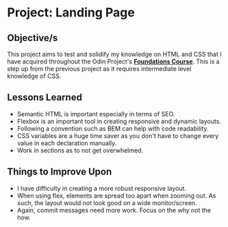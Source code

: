 # Project: Landing Page

## Objective/s
This project aims to test and solidify my knowledge on HTML and CSS that I have acquired throughout the Odin Project's **[Foundations Course](https://www.theodinproject.com/paths/foundations/courses/foundations)**. This is a step up from the previous project as it requires intermediate level knowledge of CSS.

## Lessons Learned
- Semantic HTML is important especially in terms of SEO.
- Flexbox is an important tool in creating responsive and dynamic layouts.
- Following a convention such as BEM can help with code readability.
- CSS variables are a huge time saver as you don't have to change every value in each declaration manually.
- Work in sections as to not get overwhelmed.

## Things to Improve Upon
- I have difficulty in creating a more robust responsive layout.
- When using flex, elements are spread too apart when zooming out. As such, the layout would not look good on a wide monitor/screen.
- Again, commit messages need more work. Focus on the why not the how.